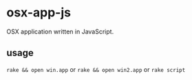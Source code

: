 # osx-app-js

OSX application written in JavaScript.

## usage
```rake && open win.app```
or
```rake && open win2.app```
or
```rake script```
